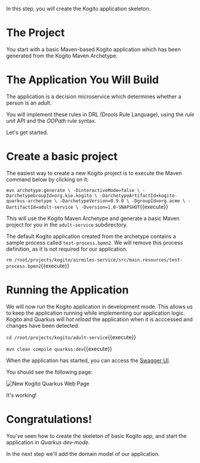 In this step, you will create the Kogito application skeleton.

# The Project

You start with a basic Maven-based Kogito application which has been generated from the Kogito Maven Archetype.

# The Application You Will Build

The application is a decision microservice which determines whether a person is an adult.

You will implement these rules in DRL (Drools Rule Language), using the _rule unit_ API and the _OOPath_ rule syntax.

Let's get started.

# Create a basic project

The easiest way to create a new Kogito project is to execute the Maven command below by clicking on it:

`mvn archetype:generate \
  -DinteractiveMode=false \
  -DarchetypeGroupId=org.kie.kogito \
  -DarchetypeArtifactId=kogito-quarkus-archetype \
  -DarchetypeVersion=0.9.0 \
  -DgroupId=org.acme \
  -DartifactId=adult-service \
  -Dversion=1.0-SNAPSHOT`{{execute}}

This will use the Kogito Maven Archetype and generate a basic Maven project for you in the `adult-service` subdirectory.

The default Kogito application created from the archetype contains a sample process called `test-process.bpmn2`. We will remove this process definition, as it is not required for our application.

`rm /root/projects/kogito/airmiles-service/src/main.resources/test-process.bpmn2`{{execute}}

# Running the Application

We will now run the Kogito application in development mode. This allows us to keep the application running while implementing our application logic. Kogito and Quarkus will _hot reload_ the application when it is acccessed and changes have been detected.

`cd /root/projects/kogito/adult-service`{{execute}}

`mvn clean compile quarkus:dev`{{execute}}

When the application has started, you can access the [Swagger UI](https://[[CLIENT_SUBDOMAIN]]-8080-[[KATACODA_HOST]].environments.katacoda.com/swagger-ui).

You should see the following page:

![New Kogito Quarkus Web Page](/openshift/assets/middleware/middleware-kogito/new-kogito-quarkus-swagger-ui.png)

It's working!


# Congratulations!

You've seen how to create the skeleton of basic Kogito app, and start the application in _Quarkus dev-mode_.

In the next step we'll add the domain model of our application.
